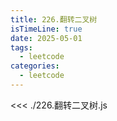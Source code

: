```yaml
---
title: 226.翻转二叉树
isTimeLine: true
date: 2025-05-01
tags:
  - leetcode
categories:
  - leetcode
---
```


<<< ./226.翻转二叉树.js
